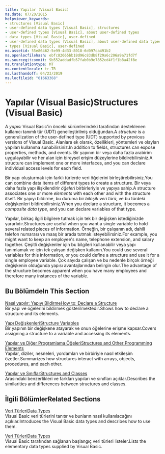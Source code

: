 ```yaml
---
title: Yapılar (Visual Basic)
ms.date: 07/20/2015
helpviewer_keywords:
- structures [Visual Basic]
- user-defined data types [Visual Basic], structures
- user-defined types [Visual Basic], about user-defined types
- data types [Visual Basic], user-defined
- user-defined data types [Visual Basic], about user-defined data types
- types [Visual Basic], user-defined
ms.assetid: 55e86462-5e99-4d33-8018-6d097ca491b2
ms.openlocfilehash: ebfc82665bb18d96c83db8f29a6c206a9a71fd7f
ms.sourcegitcommit: 9b552addadfb57fab0b9e7852ed4f1f1b8a42f8e
ms.translationtype: MT
ms.contentlocale: tr-TR
ms.lasthandoff: 04/23/2019
ms.locfileid: "61663368"
---
```

# <a name="structures-visual-basic"></a><span data-ttu-id="3d146-102">Yapılar (Visual Basic)</span><span class="sxs-lookup"><span data-stu-id="3d146-102">Structures (Visual Basic)</span></span>
<span data-ttu-id="3d146-103">A *yapısı* Visual Basic'in önceki sürümlerindeki tarafından desteklenen kullanıcı tanımlı tür (UDT) genelleştirilmiş olduğundan.</span><span class="sxs-lookup"><span data-stu-id="3d146-103">A *structure* is a generalization of the user-defined type (UDT) supported by previous versions of Visual Basic.</span></span> <span data-ttu-id="3d146-104">Alanlara ek olarak, özellikleri, yöntemleri ve olayları yapıları kullanıma sunabilirsiniz.</span><span class="sxs-lookup"><span data-stu-id="3d146-104">In addition to fields, structures can expose properties, methods, and events.</span></span> <span data-ttu-id="3d146-105">Bir yapının bir veya daha fazla arabirim uygulayabilir ve her alan için bireysel erişim düzeylerine bildirebilirsiniz.</span><span class="sxs-lookup"><span data-stu-id="3d146-105">A structure can implement one or more interfaces, and you can declare individual access levels for each field.</span></span>  
  
 <span data-ttu-id="3d146-106">Bir yapı oluşturmak için farklı türlerde veri öğelerini birleştirebilirsiniz.</span><span class="sxs-lookup"><span data-stu-id="3d146-106">You can combine data items of different types to create a structure.</span></span> <span data-ttu-id="3d146-107">Bir veya daha fazla yapı ilişkilendirir *öğeleri* birbirleriyle ve yapıya sahip.</span><span class="sxs-lookup"><span data-stu-id="3d146-107">A structure associates one or more *elements* with each other and with the structure itself.</span></span> <span data-ttu-id="3d146-108">Bir yapıyı bildirme, bu duruma bir *bileşik veri türü*, ve bu türdeki değişkenleri bildirebilirsiniz.</span><span class="sxs-lookup"><span data-stu-id="3d146-108">When you declare a structure, it becomes a *composite data type*, and you can declare variables of that type.</span></span>  
  
 <span data-ttu-id="3d146-109">Yapılar, birkaç ilgili bilgilere tutmak için tek bir değişken istediğinizde yararlıdır.</span><span class="sxs-lookup"><span data-stu-id="3d146-109">Structures are useful when you want a single variable to hold several related pieces of information.</span></span> <span data-ttu-id="3d146-110">Örneğin, bir çalışanın adı, dahili telefon numarası ve maaş bir arada tutmak isteyebilirsiniz.</span><span class="sxs-lookup"><span data-stu-id="3d146-110">For example, you might want to keep an employee's name, telephone extension, and salary together.</span></span> <span data-ttu-id="3d146-111">Çeşitli değişkenler için bu bilgileri kullanabilir veya yapı tanımlamak ve için tek çalışan değişken kullanın.</span><span class="sxs-lookup"><span data-stu-id="3d146-111">You could use several variables for this information, or you could define a structure and use it for a single employee variable.</span></span> <span data-ttu-id="3d146-112">Çok sayıda çalışan ve bu nedenle birçok örneği değişkenin olduğunda yapısı avantajlarından belirgin olur.</span><span class="sxs-lookup"><span data-stu-id="3d146-112">The advantage of the structure becomes apparent when you have many employees and therefore many instances of the variable.</span></span>  
  
## <a name="in-this-section"></a><span data-ttu-id="3d146-113">Bu Bölümde</span><span class="sxs-lookup"><span data-stu-id="3d146-113">In This Section</span></span>  
 [<span data-ttu-id="3d146-114">Nasıl yapılır: Yapıyı Bildirme</span><span class="sxs-lookup"><span data-stu-id="3d146-114">How to: Declare a Structure</span></span>](../../../../visual-basic/programming-guide/language-features/data-types/how-to-declare-a-structure.md)  
 <span data-ttu-id="3d146-115">Bir yapı ve öğelerini bildirmek gösterilmektedir.</span><span class="sxs-lookup"><span data-stu-id="3d146-115">Shows how to declare a structure and its elements.</span></span>  
  
 [<span data-ttu-id="3d146-116">Yapı Değişkenleri</span><span class="sxs-lookup"><span data-stu-id="3d146-116">Structure Variables</span></span>](../../../../visual-basic/programming-guide/language-features/data-types/structure-variables.md)  
 <span data-ttu-id="3d146-117">Bir yapının bir değişkene atayarak ve onun öğelerine erişme kapsar.</span><span class="sxs-lookup"><span data-stu-id="3d146-117">Covers assigning a structure to a variable and accessing its elements.</span></span>  
  
 [<span data-ttu-id="3d146-118">Yapılar ve Diğer Programlama Öğeleri</span><span class="sxs-lookup"><span data-stu-id="3d146-118">Structures and Other Programming Elements</span></span>](../../../../visual-basic/programming-guide/language-features/data-types/structures-and-other-programming-elements.md)  
 <span data-ttu-id="3d146-119">Yapılar, diziler, nesneleri, yordamları ve birbiriyle nasıl etkileşim özetler.</span><span class="sxs-lookup"><span data-stu-id="3d146-119">Summarizes how structures interact with arrays, objects, procedures, and each other.</span></span>  
  
 [<span data-ttu-id="3d146-120">Yapılar ve Sınıflar</span><span class="sxs-lookup"><span data-stu-id="3d146-120">Structures and Classes</span></span>](../../../../visual-basic/programming-guide/language-features/data-types/structures-and-classes.md)  
 <span data-ttu-id="3d146-121">Arasındaki benzerlikleri ve farkları yapıları ve sınıfları açıklar.</span><span class="sxs-lookup"><span data-stu-id="3d146-121">Describes the similarities and differences between structures and classes.</span></span>  
  
## <a name="related-sections"></a><span data-ttu-id="3d146-122">İlgili Bölümler</span><span class="sxs-lookup"><span data-stu-id="3d146-122">Related Sections</span></span>  
 [<span data-ttu-id="3d146-123">Veri Türleri</span><span class="sxs-lookup"><span data-stu-id="3d146-123">Data Types</span></span>](../../../../visual-basic/programming-guide/language-features/data-types/index.md)  
 <span data-ttu-id="3d146-124">Visual Basic veri türlerini tanıtır ve bunların nasıl kullanılacağını açıklar.</span><span class="sxs-lookup"><span data-stu-id="3d146-124">Introduces the Visual Basic data types and describes how to use them.</span></span>  
  
 [<span data-ttu-id="3d146-125">Veri Türleri</span><span class="sxs-lookup"><span data-stu-id="3d146-125">Data Types</span></span>](../../../../visual-basic/language-reference/data-types/index.md)  
 <span data-ttu-id="3d146-126">Visual Basic tarafından sağlanan başlangıç veri türleri listeler.</span><span class="sxs-lookup"><span data-stu-id="3d146-126">Lists the elementary data types supplied by Visual Basic.</span></span>
